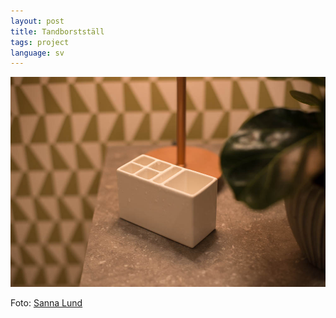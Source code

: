 ```yaml
---
layout: post
title: Tandborstställ
tags: project
language: sv
---
```


![](/images/tandborststall.jpg)

Foto: [Sanna Lund][1]

[1]: http://sannalund.se
